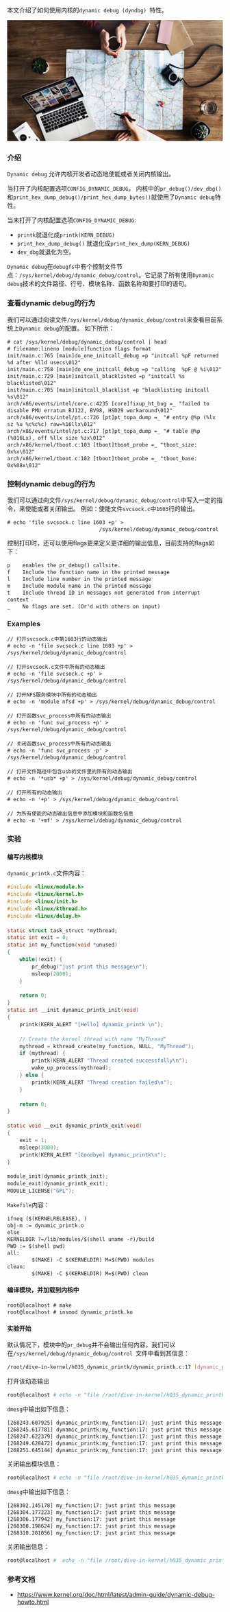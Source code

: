 
本文介绍了如何使用内核的`dynamic debug (dyndbg) `特性。

<!--more-->
![](pic.jpg "")

### 介绍

`Dynamic debug` 允许内核开发者动态地使能或者关闭内核输出。

当打开了内核配置选项`CONFIG_DYNAMIC_DEBUG`， 内核中的`pr_debug()/dev_dbg()`和`print_hex_dump_debug()/print_hex_dump_bytes()`就使用了`Dynamic debug`特性。

当未打开了内核配置选项`CONFIG_DYNAMIC_DEBUG`:

* `printk`就退化成`printk(KERN_DEBUG)`
* `print_hex_dump_debug()` 就退化成`print_hex_dump(KERN_DEBUG)`
* `dev_dbg`就退化为空。

`Dynamic debug`在`debugfs`中有个控制文件节点：`/sys/kernel/debug/dynamic_debug/control`。它记录了所有使用`Dynamic debug`技术的文件路径、行号、模块名称、函数名称和要打印的语句。

### 查看dynamic debug的行为

我们可以通过向读文件`/sys/kernel/debug/dynamic_debug/control`来查看目前系统上`Dynamic debug`的配置。
如下所示：

```
# cat /sys/kernel/debug/dynamic_debug/control | head
# filename:lineno [module]function flags format
init/main.c:765 [main]do_one_initcall_debug =p "initcall %pF returned %d after %lld usecs\012"
init/main.c:758 [main]do_one_initcall_debug =p "calling  %pF @ %i\012"
init/main.c:729 [main]initcall_blacklisted =p "initcall %s blacklisted\012"
init/main.c:705 [main]initcall_blacklist =p "blacklisting initcall %s\012"
arch/x86/events/intel/core.c:4235 [core]fixup_ht_bug =_ "failed to disable PMU erratum BJ122, BV98, HSD29 workaround\012"
arch/x86/events/intel/pt.c:726 [pt]pt_topa_dump =_ "# entry @%p (%lx sz %u %c%c%c) raw=%16llx\012"
arch/x86/events/intel/pt.c:717 [pt]pt_topa_dump =_ "# table @%p (%016Lx), off %llx size %zx\012"
arch/x86/kernel/tboot.c:103 [tboot]tboot_probe =_ "tboot_size: 0x%x\012"
arch/x86/kernel/tboot.c:102 [tboot]tboot_probe =_ "tboot_base: 0x%08x\012"
```

### 控制dynamic debug的行为

我们可以通过向文件`/sys/kernel/debug/dynamic_debug/control`中写入一定的指令，来使能或者关闭输出。 例如：使能文件`svcsock.c`中`1603`行的输出。
```
# echo 'file svcsock.c line 1603 +p' >
                              /sys/kernel/debug/dynamic_debug/control
```

控制打印时，还可以使用flags更来定义更详细的输出信息，目前支持的flags如下：

```
p    enables the pr_debug() callsite.
f    Include the function name in the printed message
l    Include line number in the printed message
m    Include module name in the printed message
t    Include thread ID in messages not generated from interrupt context
_    No flags are set. (Or'd with others on input)
```

### Examples

```
// 打开svcsock.c中第1603行的动态输出
# echo -n 'file svcsock.c line 1603 +p' > /sys/kernel/debug/dynamic_debug/control

// 打开svcsock.c文件中所有的动态输出
# echo -n 'file svcsock.c +p' > /sys/kernel/debug/dynamic_debug/control

// 打开NFS服务模块中所有的动态输出
# echo -n 'module nfsd +p' > /sys/kernel/debug/dynamic_debug/control

// 打开函数svc_process中所有的动态输出
# echo -n 'func svc_process +p' > /sys/kernel/debug/dynamic_debug/control

// 关闭函数svc_process中所有的动态输出
# echo -n 'func svc_process -p' > /sys/kernel/debug/dynamic_debug/control

// 打开文件路径中包含usb的文件里的所有的动态输出
# echo -n '*usb* +p' > /sys/kernel/debug/dynamic_debug/control

// 打开所有的动态输出
# echo -n '+p' > /sys/kernel/debug/dynamic_debug/control

// 为所有使能的动态输出信息中添加模块和函数名信息
# echo -n '+mf' > /sys/kernel/debug/dynamic_debug/control
```

### 实验

#### 编写内核模块

`dynamic_printk.c`文件内容：

```c
#include <linux/module.h>
#include <linux/kernel.h>
#include <linux/init.h>
#include <linux/kthread.h>
#include <linux/delay.h>

static struct task_struct *mythread;
static int exit = 0;
static int my_function(void *unused)
{
	while(!exit) {
		pr_debug("just print this message\n");
		msleep(2000);
	}

	return 0;
}
static int __init dynamic_printk_init(void)
{
	printk(KERN_ALERT "[Hello] dynamic_printk \n");

	// Create the kernel thread with name "MyThread"
	mythread = kthread_create(my_function, NULL, "MyThread");
	if (mythread) {
		printk(KERN_ALERT "Thread created successfully\n");
		wake_up_process(mythread);
	} else {
		printk(KERN_ALERT "Thread creation failed\n");
	}

	return 0;
}

static void __exit dynamic_printk_exit(void)
{
	exit = 1;
	msleep(3000);
	printk(KERN_ALERT "[Goodbye] dynamic_printk\n");
}

module_init(dynamic_printk_init);
module_exit(dynamic_printk_exit);
MODULE_LICENSE("GPL");
```

`Makefile`内容：

```
ifneq ($(KERNELRELEASE), )
obj-m := dynamic_printk.o
else
KERNELDIR ?=/lib/modules/$(shell uname -r)/build
PWD := $(shell pwd)
all:
        $(MAKE) -C $(KERNELDIR) M=$(PWD) modules
clean:
        $(MAKE) -C $(KERNELDIR) M=$(PWD) clean 
```

#### 编译模块，并加载到内核中

```
root@localhost # make
root@localhost # insmod dynamic_printk.ko
```

#### 实验开始

默认情况下，模块中的`pr_debug`并不会输出任何内容，我们可以在`/sys/kernel/debug/dynamic_debug/control `文件中看到其信息：

```bash
/root/dive-in-kernel/h035_dynamic_printk/dynamic_printk.c:17 [dynamic_printk]my_function =_ "just print this message\012"
```

打开该动态输出

```bash
root@localhost # echo -n "file /root/dive-in-kernel/h035_dynamic_printk/dynamic_printk.c +pflm" > /sys/kernel/debug/dynamic_debug/control
```

`dmesg`中输出如下信息：
```
[268243.607925] dynamic_printk:my_function:17: just print this message
[268245.617781] dynamic_printk:my_function:17: just print this message
[268247.622379] dynamic_printk:my_function:17: just print this message
[268249.628472] dynamic_printk:my_function:17: just print this message
[268251.645144] dynamic_printk:my_function:17: just print this message
```

关闭输出模块信息：

```bash
root@localhost # echo -n "file /root/dive-in-kernel/h035_dynamic_printk/dynamic_printk.c -m" > /sys/kernel/debug/dynamic_debug/control
```

`dmesg`中输出如下信息：

```
[268302.145178] my_function:17: just print this message
[268304.177223] my_function:17: just print this message
[268306.177942] my_function:17: just print this message
[268308.198624] my_function:17: just print this message
[268310.201056] my_function:17: just print this message
```

关闭输出信息：
```bash
root@localhost #  echo -n "file /root/dive-in-kernel/h035_dynamic_printk/dynamic_printk.c -p" > /sys/kernel/debug/dynamic_debug/control  
```

###  参考文档

* https://www.kernel.org/doc/html/latest/admin-guide/dynamic-debug-howto.html
